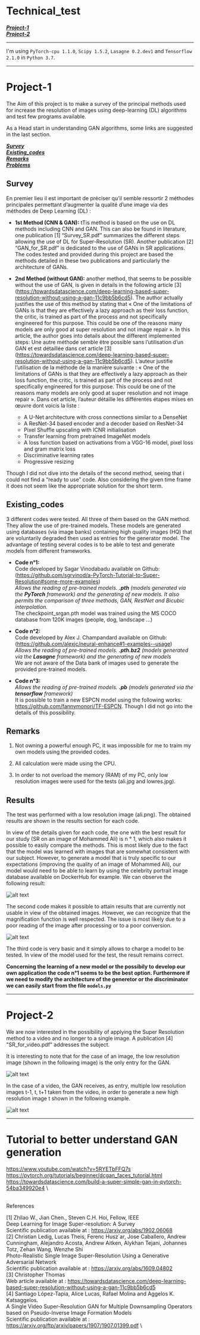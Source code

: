 # Technical_test
[***Project-1***](https://github.com/Idelcads/IMKI_Technical_test#Project-1) \
[***Project-2***](https://github.com/Idelcads/IMKI_Technical_test#Project-2) 

---

I'm using `PyTorch-cpu 1.1.0`, `Scipy 1.5.2`, `Lasagne 0.2.dev1` and `Tensorflow 2.1.0` in `Python 3.7`.

---
# Project-1
The Aim of this project is to make a survey of the principal methods used for increase the resolution of images using deep-learning (DL) algorithms and test few programs available.

As a Head start in understanding GAN algorithms, some links are suggested in the last section.

[***Survey***](https://github.com/Idelcads/IMKI_Technical_test#Survey) \
[***Existing_codes***](https://github.com/Idelcads/IMKI_Technical_test#Existing_codes) \
[***Remarks***](https://github.com/Idelcads/IMKI_Technical_test#Remarks) \
[***Problems***](https://github.com/Idelcads/IMKI_Technical_test#Problems) 


## Survey
En premier lieu il est important de préciser qu’il semble ressortir 2 méthodes principales permettant d’augmenter la qualité d’une image via des méthodes de Deep Learning (DL) : 

* **1st Method (CNN & GAN):** tTis method is based on the use on DL methods including CNN and GAN. This can also be found in literature, one publication [1] “Survey_SR.pdf” summarizes the different steps allowing the use of DL for Super-Resolution (SR). Another publication [2] “GAN_for_SR.pdf” is dedicated to the use of GANs in SR applications. The codes tested and provided during this project are based the methods detailed in these two publications and particularly the architecture of GANs.

* **2nd Method (without GAN):** another method, that seems to be possible without the use of GAN, is given in details in the following article [3] (https://towardsdatascience.com/deep-learning-based-super-resolution-without-using-a-gan-11c9bb5b6cd5). The author actually justifies the use of this method by stating that «  One of the limitations of GANs is that they are effectively a lazy approach as their loss function, the critic, is trained as part of the process and not specifically engineered for this purpose. This could be one of the reasons many models are only good at super resolution and not image repair ». In this article, the author goes into details about the different implemented steps:
Une autre méthode semble être possible sans l’utilisation d’un GAN et est détaillée dans cet article [3] (https://towardsdatascience.com/deep-learning-based-super-resolution-without-using-a-gan-11c9bb5b6cd5). L’auteur justifie l’utilisation de la méthode de la manière suivante :   «  One of the limitations of GANs is that they are effectively a lazy approach as their loss function, the critic, is trained as part of the process and not specifically engineered for this purpose. This could be one of the reasons many models are only good at super resolution and not image repair ». Dans cet article, l’auteur détaille les différentes étapes mises en œuvre dont voicis la liste :
  * A U-Net architecture with cross connections similar to a DenseNet
  * A ResNet-34 based encoder and a decoder based on ResNet-34
  * Pixel Shuffle upscaling with ICNR initialisation
  * Transfer learning from pretrained ImageNet models
  * A loss function based on activations from a VGG-16 model, pixel loss and gram matrix loss
  * Discriminative learning rates
  * Progressive resizing 
 
Though I did not dive into the details of the second method, seeing that i could not find a “ready to use” code. Also considering the given time frame it does not seem like the appropriate solution for the short term. 


## Existing_codes

3 different codes were tested. All three of them based on the GAN method. They allow the use of pre-trained models. These models are generated using databases (via image banks) containing high quality images (HQ) that are voluntarily degraded then used as entries for the generator model. The advantage of testing several codes is to be able to test and generate models from different frameworks.

* **Code n°1:** \
Code developed by Sagar Vinodabadu available on Github: (https://github.com/sgrvinod/a-PyTorch-Tutorial-to-Super-Resolution#some-more-examples) \
*Allows the reading of pre-trained models. **.pth** (models generated via  the **PyTorch** framework) and the generating of new models. It also permits the comparison of three methods, GAN, RestNet and Bicubic interpolation.*\
The checkpoint_srgan.pth model was trained using the MS COCO database from 120K images (people, dog, landscape ...) 

* **Code n°2:** \
Code developed by Alex J. Champandard available on Github: (https://github.com/alexjc/neural-enhance#1-examples--usage) \
*Allows the reading of pre-trained models. **.pth.bz2** (models generated via  the **Lasagne** framework) and the generating of new models*\
We are not aware of the Data bank of images used to generate the provided pre-trained models.

* **Code n°3:** \
*Allows the reading of pre-trained models. **.pb** (models generated via  the **tensorflow** framework)*\
It is possible to train a new ESPCN model using the following works: https://github.com/fannymonori/TF-ESPCN. Though I did not go into the details of this possibility. 

## Remarks

1. Not owning a powerful enough PC, it was impossible for me to traim my own models using the provided codes.

2. All calculation were made using the CPU.

3. In order to not overload the memory (RAM) of my PC, only low resolution images were used for the tests (ali.jpg and lowres.jpg).

## Results

The test was performed with a low resolution image (ali.png). The obtained results are shown in the results section for each code.

In view of the details given for each code, the one with the best result for our study (SR on an image of Mohammed Ali) is n ° 1, which also makes it possible to easily compare the methods. This is most likely due to the fact that the model was learned with images that are somewhat consistent with our subject. However, to generate a model that is truly specific to our expectations (improving the quality of an image of Mohammed Ali), our model would need to be able to learn by using the celebrity portrait image database available on DockerHub for example. We can observe the following result:  

![alt text](https://github.com/Idelcads/IMKI_Technical_test/blob/main/Images_readme/result_code1.bmp)

The second code makes it possible to attain results that are currently not usable in view of the obtained images. However, we can recognize that the magnification function is well respected. The issue is most likely due to a poor reading of the image after processing or to a poor conversion. 

![alt text](https://github.com/Idelcads/IMKI_Technical_test/blob/main/Images_readme/result_code2.png)

The third code is very basic and it simply allows to charge a model to be tested. In view of the model used for the test, the result remains correct. 

**Concerning the learning of a new model or the possibily to develop our own application the code n°1 seems to be the best option. Furthermore if we need to modify the architecture of the generetor or the discriminator we can easily start from the file `models.py`**

---

# Project-2

We are now interested in the possibility of applying the Super Resolution method to a video and no longer to a single image. A publication [4] "SR_for_video.pdf" addresses the subject.

It is interesting to note that for the case of an image, the low resolution image (shown in the following image) is the only entry for the GAN.

![alt text](https://github.com/Idelcads/IMKI_Technical_test/blob/main/Images_readme/1.png)

In the case of a video, the GAN receives, as entry,  multiple low resolution images  t-1, t, t+1 taken from the video, in order to generate a new high resolution image t shown in the following example.

![alt text](https://github.com/Idelcads/IMKI_Technical_test/blob/main/Images_readme/2.png)

---

# Tutorial to better understand GAN generation

https://www.youtube.com/watch?v=5RYETbFFQ7s \
https://pytorch.org/tutorials/beginner/dcgan_faces_tutorial.html \
https://towardsdatascience.com/build-a-super-simple-gan-in-pytorch-54ba349920e4 \

\
References

[1] Zhilao W., Jian Chen., Steven C.H. Hoi, Fellow, IEEE \
Deep Learning for Image Super-resolution: A Survey \
Scientific publication available at : https://arxiv.org/abs/1902.06068 \
[2] Christian Ledig, Lucas Theis, Ferenc Husz´ar, Jose Caballero, Andrew Cunningham, Alejandro Acosta, Andrew Aitken, Alykhan Tejani, Johannes Totz, Zehan Wang, Wenzhe Shi \
Photo-Realistic Single Image Super-Resolution Using a Generative Adversarial Network \
Scientific publication available at : https://arxiv.org/abs/1609.04802 \
[3] Christopher Thomas \
Web article available at : https://towardsdatascience.com/deep-learning-based-super-resolution-without-using-a-gan-11c9bb5b6cd5 \
[4] Santiago López-Tapia, Alice Lucas, Rafael Molina and Aggelos K. Katsaggelos. \
A Single Video Super-Resolution GAN for Multiple Downsampling Operators based on Pseudo-Inverse Image Formation Models \
Scientific publication available at : https://arxiv.org/ftp/arxiv/papers/1907/1907.01399.pdf \
